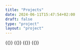```yaml
---
title: "Projects"
date: 2024-06-11T15:47:54+02:00
draft: false
type: "project"
layout: "project"
---
```


<div class="projects-wrapper">
        {{<project title="This website" link="/" summary="A portfolio of sorts. And a way for me to learn web development." state="1">}}
        {{<project title="2P" link="/404" summary="A simple Password manager written with JavaFX" state="2">}}  
        {{<project title="black" link="/404" summary="A simplistic website theme derived from a (to me) forgotten website" state="3">}}
        {{<project title="This website4" link="" summary="some" state="4">}}
</div>
